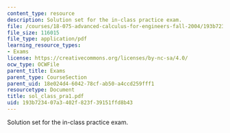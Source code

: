 ```yaml
---
content_type: resource
description: Solution set for the in-class practice exam.
file: /courses/18-075-advanced-calculus-for-engineers-fall-2004/193b723407a3402f823f39151ffd8b43_sol_class_pra1.pdf
file_size: 116015
file_type: application/pdf
learning_resource_types:
- Exams
license: https://creativecommons.org/licenses/by-nc-sa/4.0/
ocw_type: OCWFile
parent_title: Exams
parent_type: CourseSection
parent_uid: 18e024d4-6042-78cf-ab50-a4ccd259fff1
resourcetype: Document
title: sol_class_pra1.pdf
uid: 193b7234-07a3-402f-823f-39151ffd8b43
---
```

Solution set for the in-class practice exam.